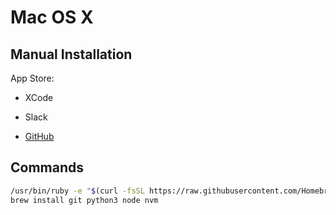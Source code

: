 # Mac OS X

## Manual Installation

App Store:

- XCode
- Slack

- [GitHub](https://desktop.github.com/)

## Commands

```bash
/usr/bin/ruby -e "$(curl -fsSL https://raw.githubusercontent.com/Homebrew/install/master/install)"
brew install git python3 node nvm
```
